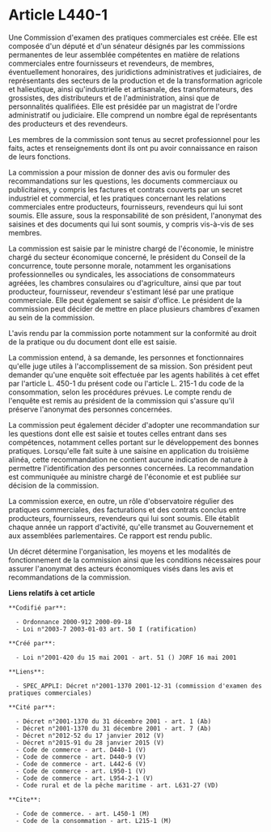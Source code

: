 # Article L440-1

Une Commission d'examen des pratiques commerciales est créée. Elle est composée d'un député et d'un sénateur désignés par les
commissions permanentes de leur assemblée compétentes en matière de relations commerciales entre fournisseurs et revendeurs,
de membres, éventuellement honoraires, des juridictions administratives et judiciaires, de représentants des secteurs de la
production et de la transformation agricole et halieutique, ainsi qu'industrielle et artisanale, des transformateurs, des
grossistes, des distributeurs et de l'administration, ainsi que de personnalités qualifiées. Elle est présidée par un
magistrat de l'ordre administratif ou judiciaire. Elle comprend un nombre égal de représentants des producteurs et des
revendeurs.

Les membres de la commission sont tenus au secret professionnel pour les faits, actes et renseignements dont ils ont pu avoir
connaissance en raison de leurs fonctions.

La commission a pour mission de donner des avis ou formuler des recommandations sur les questions, les documents commerciaux
ou publicitaires, y compris les factures et contrats couverts par un secret industriel et commercial, et les pratiques
concernant les relations commerciales entre producteurs, fournisseurs, revendeurs qui lui sont soumis. Elle assure, sous la
responsabilité de son président, l'anonymat des saisines et des documents qui lui sont soumis, y compris vis-à-vis de ses
membres.

La commission est saisie par le ministre chargé de l'économie, le ministre chargé du secteur économique concerné, le
président du Conseil de la concurrence, toute personne morale, notamment les organisations professionnelles ou syndicales,
les associations de consommateurs agréées, les chambres consulaires ou d'agriculture, ainsi que par tout producteur,
fournisseur, revendeur s'estimant lésé par une pratique commerciale. Elle peut également se saisir d'office. Le président de
la commission peut décider de mettre en place plusieurs chambres d'examen au sein de la commission.

L'avis rendu par la commission porte notamment sur la conformité au droit de la pratique ou du document dont elle est saisie.

La commission entend, à sa demande, les personnes et fonctionnaires qu'elle juge utiles à l'accomplissement de sa mission.
Son président peut demander qu'une enquête soit effectuée par les agents habilités à cet effet par l'article L. 450-1 du
présent code ou l'article L. 215-1 du code de la consommation, selon les procédures prévues. Le compte rendu de l'enquête est
remis au président de la commission qui s'assure qu'il préserve l'anonymat des personnes concernées.

La commission peut également décider d'adopter une recommandation sur les questions dont elle est saisie et toutes celles
entrant dans ses compétences, notamment celles portant sur le développement des bonnes pratiques. Lorsqu'elle fait suite à
une saisine en application du troisième alinéa, cette recommandation ne contient aucune indication de nature à permettre
l'identification des personnes concernées. La recommandation est communiquée au ministre chargé de l'économie et est publiée
sur décision de la commission.

La commission exerce, en outre, un rôle d'observatoire régulier des pratiques commerciales, des facturations et des contrats
conclus entre producteurs, fournisseurs, revendeurs qui lui sont soumis. Elle établit chaque année un rapport d'activité,
qu'elle transmet au Gouvernement et aux assemblées parlementaires. Ce rapport est rendu public.

Un décret détermine l'organisation, les moyens et les modalités de fonctionnement de la commission ainsi que les conditions
nécessaires pour assurer l'anonymat des acteurs économiques visés dans les avis et recommandations de la commission.

**Liens relatifs à cet article**

	**Codifié par**:

	  - Ordonnance 2000-912 2000-09-18
	  - Loi n°2003-7 2003-01-03 art. 50 I (ratification)

	**Créé par**:

	  - Loi n°2001-420 du 15 mai 2001 - art. 51 () JORF 16 mai 2001

	**Liens**:

	  - SPEC_APPLI: Décret n°2001-1370 2001-12-31 (commission d'examen des pratiques commerciales)

	**Cité par**:

	  - Décret n°2001-1370 du 31 décembre 2001 - art. 1 (Ab)
	  - Décret n°2001-1370 du 31 décembre 2001 - art. 7 (Ab)
	  - Décret n°2012-52 du 17 janvier 2012 (V)
	  - Décret n°2015-91 du 28 janvier 2015 (V)
	  - Code de commerce - art. D440-1 (V)
	  - Code de commerce - art. D440-9 (V)
	  - Code de commerce - art. L442-6 (V)
	  - Code de commerce - art. L950-1 (V)
	  - Code de commerce - art. L954-2-1 (V)
	  - Code rural et de la pêche maritime - art. L631-27 (VD)

	**Cite**:

	  - Code de commerce. - art. L450-1 (M)
	  - Code de la consommation - art. L215-1 (M)
